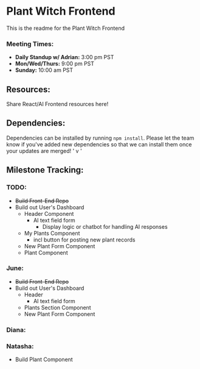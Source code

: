 # Plant Witch Frontend
This is the readme for the Plant Witch Frontend <br>

### Meeting Times:

* **Daily Standup w/ Adrian:** 3:00 pm PST
* **Mon/Wed/Thurs:** 9:00 pm PST
* **Sunday:** 10:00 am PST
## Resources:
Share React/AI Frontend resources here!

## Dependencies:
Dependencies can be installed by running `npm install`. Please let the team know if you've added new dependencies so that we can install them once your updates are merged! ' v  '

## Milestone Tracking:
### TODO:
- ~~Build Front-End Repo~~
- Build out User's Dashboard
  - Header Component
    - AI text field form
      - Display logic or chatbot for handling AI responses
  - My Plants Component
    - incl button for posting new plant records
  - New Plant Form Component
  - Plant Component

### June:

- ~~Build Front-End Repo~~
- Build out User's Dashboard
  - Header
    - AI text field form
  - Plants Section Component
  - New Plant Form Component

### Diana:

### Natasha:

- Build Plant Component
